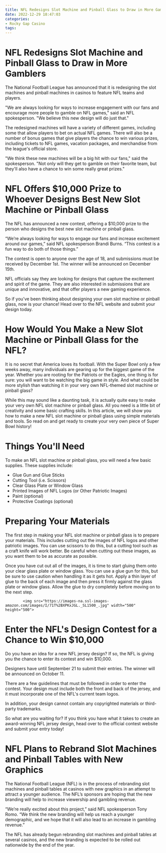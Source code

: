 ```yaml
---
title: NFL Redesigns Slot Machine and Pinball Glass to Draw in More Gamblers
date: 2022-12-29 18:47:03
categories:
- Rocky Gap Casino
tags:
---
```



#  NFL Redesigns Slot Machine and Pinball Glass to Draw in More Gamblers

The National Football League has announced that it is redesigning the slot machines and pinball machines in casinos to feature NFL teams and players.

"We are always looking for ways to increase engagement with our fans and encourage more people to gamble on NFL games," said an NFL spokesperson. "We believe this new design will do just that."

The redesigned machines will have a variety of different games, including some that allow players to bet on actual NFL games. There will also be a number of bonus games that give players the chance to win various prizes, including tickets to NFL games, vacation packages, and merchandise from the league's official store.

"We think these new machines will be a big hit with our fans," said the spokesperson. "Not only will they get to gamble on their favorite team, but they'll also have a chance to win some really great prizes."

#  NFL Offers $10,000 Prize to Whoever Designs Best New Slot Machine or Pinball Glass

The NFL has announced a new contest, offering a $10,000 prize to the person who designs the best new slot machine or pinball glass.

“We’re always looking for ways to engage our fans and increase excitement around our games,” said NFL spokesperson Brandi Burns. “This contest is a fun way to do both of those things.”

The contest is open to anyone over the age of 18, and submissions must be received by December 1st. The winner will be announced on December 15th.

NFL officials say they are looking for designs that capture the excitement and spirit of the game. They are also interested in submissions that are unique and innovative, and that offer players a new gaming experience.

So if you’ve been thinking about designing your own slot machine or pinball glass, now is your chance! Head over to the NFL website and submit your design today.

#  How Would You Make a New Slot Machine or Pinball Glass for the NFL?

It is no secret that America loves its football. With the Super Bowl only a few weeks away, many individuals are gearing up for the biggest game of the year. Whether you are rooting for the Patriots or the Eagles, one thing is for sure: you will want to be watching the big game in style. And what could be more stylish than watching it in your very own NFL-themed slot machine or pinball glass?

While this may sound like a daunting task, it is actually quite easy to make your very own NFL slot machine or pinball glass. All you need is a little bit of creativity and some basic crafting skills. In this article, we will show you how to make a new NFL slot machine or pinball glass using simple materials and tools. So read on and get ready to create your very own piece of Super Bowl history!

# Things You'll Need

To make an NFL slot machine or pinball glass, you will need a few basic supplies. These supplies include:

- Glue Gun and Glue Sticks
- Cutting Tool (i.e. Scissors)
- Clear Glass Plate or Window Glass
- Printed Images of NFL Logos (or Other Patriotic Images)
- Paint (optional)
- Protective Coatings (optional)

 # Preparing Your Materials

The first step in making your NFL slot machine or pinball glass is to prepare your materials. This includes cutting out the images of NFL logos and other patriotic images. You can use scissors to do this, but a cutting tool such as a craft knife will work better. Be careful when cutting out these images, as you want them to be as accurate as possible.

Once you have cut out all of the images, it is time to start gluing them onto your clear glass plate or window glass. You can use a glue gun for this, but be sure to use caution when handling it as it gets hot. Apply a thin layer of glue to the back of each image and then press it firmly against the glass plate or window glass. Allow the glue to dry completely before moving on to the next step.





            <img src="https://images-na.ssl-images-amazon.com/images/I/71T%2BXPKxJGL._SL1500_.jpg" width="500" height="500">























#  Enter the NFL's Design Contest for a Chance to Win $10,000

Do you have an idea for a new NFL jersey design? If so, the NFL is giving you the chance to enter its contest and win $10,000.

Designers have until September 21 to submit their entries. The winner will be announced on October 11.

There are a few guidelines that must be followed in order to enter the contest. Your design must include both the front and back of the jersey, and it must incorporate one of the NFL's current team logos.

In addition, your design cannot contain any copyrighted materials or third-party trademarks.

So what are you waiting for? If you think you have what it takes to create an award-winning NFL jersey design, head over to the official contest website and submit your entry today!

#  NFL Plans to Rebrand Slot Machines and Pinball Tables with New Graphics

The National Football League (NFL) is in the process of rebranding slot machines and pinball tables at casinos with new graphics in an attempt to attract a younger audience. The NFL’s sponsors are hoping that the new branding will help to increase viewership and gambling revenue.

“We’re really excited about this project,” said NFL spokesperson Tony Romo. “We think the new branding will help us reach a younger demographic, and we hope that it will also lead to an increase in gambling revenue.”

The NFL has already begun rebranding slot machines and pinball tables at several casinos, and the new branding is expected to be rolled out nationwide by the end of the year.